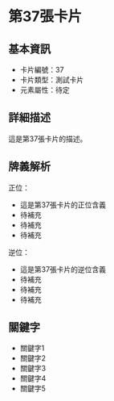 # 第37張卡片

## 基本資訊
- 卡片編號：37
- 卡片類型：測試卡片
- 元素屬性：待定

## 詳細描述
這是第37張卡片的描述。

## 牌義解析
正位：
- 這是第37張卡片的正位含義
- 待補充
- 待補充
- 待補充

逆位：
- 這是第37張卡片的逆位含義
- 待補充
- 待補充
- 待補充

## 關鍵字
- 關鍵字1
- 關鍵字2
- 關鍵字3
- 關鍵字4
- 關鍵字5
